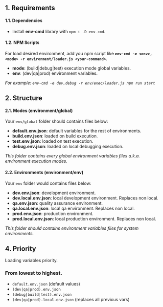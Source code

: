 ## 1. Requirements

#### 1.1. Dependencies

-   Install **env-cmd** library with `npm i -D env-cmd`.

#### 1.2. NPM Scripts

For load desired environment, add you npm script like **`env-cmd -e <env>,<mode> -r environment/loader.js <your-command>`**.

-   **mode**: (build|debug|test) execution mode global variables.
-   **env**: (dev|qa|prod) environment variables.

_For example: `env-cmd -e dev,debug -r env/exec/loader.js npm run start`_

## 2. Structure

#### 2.1. Modes (environment/global)

Your `env/global` folder should contains files below:

-   **default.env.json**: default variables for the rest of environments.
-   **build.env.json**: loaded on build execution.
-   **test.env.json**: loaded on test execution.
-   **debug.env.json**: loaded on local debugging execution.

_This folder contains every global environment variables files a.k.a. environment execution modes._

#### 2.2. Environments (environment/env)

Your `env` folder would contains files below:

-   **dev.env.json**: development environment.
-   **dev.local.env.json**: local development environment. Replaces non local.
-   **qa.env.json**: quality assurance environment.
-   **qa.local.env.json**: local qa environment. Replaces non local.
-   **prod.env.json**: production environment.
-   **prod.local.env.json**: local production environment. Replaces non local.

_This folder should contains environment variables files for system environments._

## 4. Priority

Loading variables priority.

### From lowest to highest.

-   `default.env.json` (default values)
-   `(dev|qa|prod).env.json`
-   `(debug|build|test).env.json`
-   `(dev|qa|prod).local.env.json` (replaces all previous vars)
